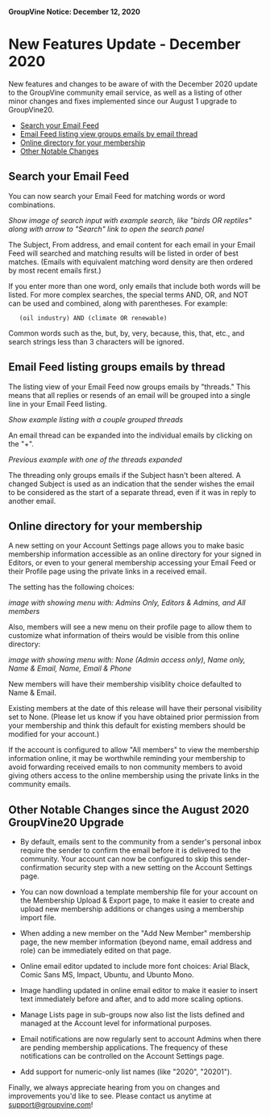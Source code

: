 **GroupVine Notice: December 12, 2020**

<span id="Dec-2020-update"> </span>
# New Features Update - December 2020

New features and changes to be aware of with the December 2020 update
to the GroupVine community email service, as well as a listing of
other minor changes and fixes implemented since our August 1 upgrade
to GroupVine20.


* [Search your Email Feed](#dec2020-email-feed-search)
* [Email Feed listing view groups emails by email thread](#dec2020-email-threads)
* [Online directory for your membership](#dec2020-membership-dir)
* [Other Notable Changes](#dec2020-other-changes)


<span id="dec2020-email-feed-search"></span>
## Search your Email Feed

You can now search your Email Feed for matching words or word
combinations.

_Show image of search input with example search, like "birds OR
reptiles" along with arrow to "Search" link to open the search panel_

The Subject, From address, and email content for each email in your
Email Feed will searched and matching results will be listed in order
of best matches.  (Emails with equivalent matching word density are then
ordered by most recent emails first.)

If you enter more than one word, only emails that include both words
will be listed.  For more complex searches, the special terms AND, OR,
and NOT can be used and combined, along with parentheses.  For
example:

```
   (oil industry) AND (climate OR renewable)
```

Common words such as the, but, by, very, because, this, that, etc.,
and search strings less than 3 characters will be ignored.


<span id="dec2020-email-threads"></span>
## Email Feed listing groups emails by thread

The listing view of your Email Feed now groups emails by "threads."
This means that all replies or resends of an email will be grouped
into a single line in your Email Feed listing.

_Show example listing with a couple grouped threads_

An email thread can be expanded into the individual emails by clicking
on the "+".

_Previous example with one of the threads expanded_

The threading only groups emails if the Subject hasn't been altered.
A changed Subject is used as an indication that the sender wishes
the email to be considered as the start of a separate thread, even
if it was in reply to another email.


<span id="dec2020-membership-dir"></span>
## Online directory for your membership

A new setting on your Account Settings page allows you to make basic
membership information accessible as an online directory for your
signed in Editors, or even to your general membership accessing your
Email Feed or their Profile page using the private links
in a received email.

The setting has the following choices:

_image with showing menu with: Admins Only, Editors & Admins, and All members_

Also, members will see a new menu on their profile page to allow them
to customize what information of theirs would be visible from this
online directory:

_image with showing menu with: None (Admin access only), Name only, Name & Email, Name, Email & Phone_

New members will have their membership visiblity choice defaulted to
Name & Email.

Existing members at the date of this release will have their personal
visibility set to None.  (Please let us know if you have obtained
prior permission from your membership and think this default for
existing members should be modified for your account.)

If the account is configured to allow "All members" to view the
membership information online, it may be worthwhile reminding your
membership to avoid forwarding received emails to non community
members to avoid giving others access to the online membership using
the private links in the community emails.


<span id="dec2020-other-changes"></span>
## Other Notable Changes since the August 2020 GroupVine20 Upgrade

* By default, emails sent to the community from a sender's personal
  inbox require the sender to confirm the email before it is delivered
  to the community.  Your account can now be configured to skip this
  sender-confirmation security step with a new setting on the Account
  Settings page.

* You can now download a template membership file for your account on
  the Membership Upload & Export page, to make it easier to create and
  upload new membership additions or changes using a membership import file.

* When adding a new member on the "Add New Member" membership page,
  the new member information (beyond name, email address and role) can
  be immediately edited on that page.

* Online email editor updated to include more font choices: Arial Black,
  Comic Sans MS, Impact, Ubuntu, and Ubunto Mono.

* Image handling updated in online email editor to make it easier to insert
  text immediately before and after, and to add more scaling options.

* Manage Lists page in sub-groups now also list the lists defined and managed
  at the Account level for informational purposes.

* Email notifications are now regularly sent to account Admins when
  there are pending membership applications.  The frequency of these
  notifications can be controlled on the Account Settings page.

* Add support for numeric-only list names (like "2020", "20201").


Finally, we always appreciate hearing from you on changes and
improvements you'd like to see.  Please contact us anytime at
[support@groupvine.com](mailto:support@groupvine.com)!


